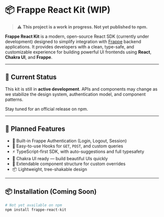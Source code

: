 # 📦 Frappe React Kit (WIP)

> ⚠️ **This project is a work in progress. Not yet published to npm.**

**Frappe React Kit** is a modern, open-source React SDK (currently under development) designed to simplify integration with [Frappe](https://frappeframework.com) backend applications. It provides developers with a clean, type-safe, and customizable experience for building powerful UI frontends using **React**, **Chakra UI**, and **Frappe**.

---

## 🚧 Current Status

This kit is still in **active development**. APIs and components may change as we stabilize the design system, authentication model, and component patterns.

Stay tuned for an official release on npm.

---

## 🚀 Planned Features

- 🔐 Built-in Frappe Authentication (Login, Logout, Session)
- 🔄 Easy-to-use Hooks for `GET`, `POST`, and custom queries
- ⚡ TypeScript-first SDK, with auto-suggestions and full typesafety
- 🎨 Chakra UI ready — build beautiful UIs quickly
- 🧩 Extendable component structure for custom overrides
- 📦 Lightweight, tree-shakable design

---

## 📦 Installation (Coming Soon)

```bash
# Not yet available on npm
npm install frappe-react-kit
